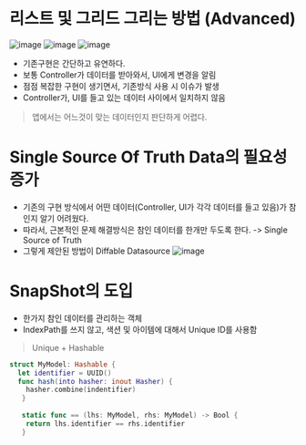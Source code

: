 # 리스트 및 그리드 그리는 방법 (Advanced)

![image](https://user-images.githubusercontent.com/96224311/172143539-1c0e593a-e7f2-4a0e-985f-b0c9d948a1aa.png)
![image](https://user-images.githubusercontent.com/96224311/172026267-60a1c22d-fda0-4958-b2b9-7b5332475872.png)
![image](https://user-images.githubusercontent.com/96224311/172143883-554aaf33-7c77-40a7-8c55-1941b72c1b3f.png)

- 기존구현은 간단하고 유연하다.
- 보통 Controller가 데이터를 받아와서, UI에게 변경을 알림
- 점점 복잡한 구현이 생기면서, 기존방식 사용 시 이슈가 발생
- Controller가, UI를 들고 있는 데이터 사이에서 일치하지 않음 
> 앱에서는 어느것이 맞는 데이터인지 판단하게 어렵다.


# Single Source Of Truth Data의 필요성 증가 
- 기존의 구현 방식에서 어떤 데이터(Controller, UI가 각각 데이터를 들고 있음)가 참인지 알기 어려웠다.
- 따라서, 근본적인 문제 해결방식은 참인 데이터를 한개만 두도록 한다. -> Single Source of Truth 
- 그렇게 제안된 방법이 Diffable Datasource 
![image](https://user-images.githubusercontent.com/96224311/172144390-0544103f-6cc0-4f72-a12b-4986bfb63786.png)

# SnapShot의 도입 
- 한가지 참인 데이터를 관리하는 객체 
- IndexPath를 쓰지 않고, 색션 및 아이템에 대해서 Unique ID를 사용함 
> Unique + Hashable 
```swift
struct MyModel: Hashable {
  let identifier = UUID()
  func hash(into hasher: inout Hasher) {
    hasher.combine(indentifier)
   }
   
   static func == (lhs: MyModel, rhs: MyModel) -> Bool {
    return lhs.identifier == rhs.identifier 
   }
```
